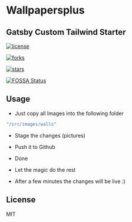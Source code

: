 # Wallpapersplus

## Gatsby Custom Tailwind Starter

[![license](https://img.shields.io/github/stars/Mozart409/gatsby-custom-tailwind?style=for-the-badge)](#license)

[![forks](https://img.shields.io/github/forks/Mozart409/gatsby-custom-tailwind?style=for-the-badge)](#forks)

[![stars](https://img.shields.io/github/stars/Mozart409/gatsby-custom-tailwind?style=for-the-badge)](#stars)

[![FOSSA Status](https://app.fossa.com/api/projects/git%2Bgithub.com%2FMozart409%2Fwallpapersplus.svg?type=large)](https://app.fossa.com/projects/git%2Bgithub.com%2FMozart409%2Fwallpapersplus?ref=badge_large)

## Usage

- Just copy all Images into the following folder

```sh
"/src/images/walls"
```

- Stage the changes (pictures)

- Push it to Github

- Done

- Let the magic do the rest

- After a few minutes the changes will be live :)

## License

MIT
